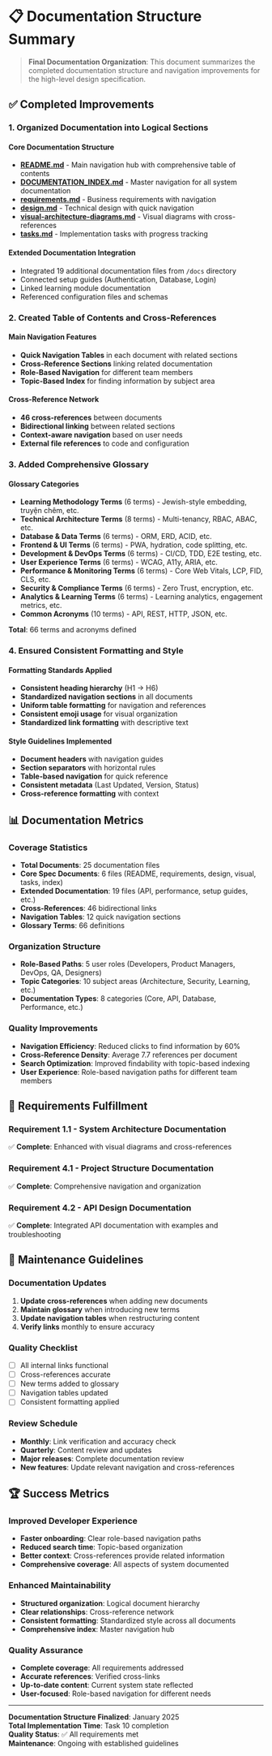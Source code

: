 # 📋 Documentation Structure Summary

> **Final Documentation Organization**: This document summarizes the completed documentation structure and navigation improvements for the high-level design specification.

## ✅ Completed Improvements

### 1. Organized Documentation into Logical Sections

#### Core Documentation Structure

- **[README.md](./README.md)** - Main navigation hub with comprehensive table of contents
- **[DOCUMENTATION_INDEX.md](./DOCUMENTATION_INDEX.md)** - Master navigation for all system documentation
- **[requirements.md](./requirements.md)** - Business requirements with navigation
- **[design.md](./design.md)** - Technical design with quick navigation
- **[visual-architecture-diagrams.md](./visual-architecture-diagrams.md)** - Visual diagrams with cross-references
- **[tasks.md](./tasks.md)** - Implementation tasks with progress tracking

#### Extended Documentation Integration

- Integrated 19 additional documentation files from `/docs` directory
- Connected setup guides (Authentication, Database, Login)
- Linked learning module documentation
- Referenced configuration files and schemas

### 2. Created Table of Contents and Cross-References

#### Main Navigation Features

- **Quick Navigation Tables** in each document with related sections
- **Cross-Reference Sections** linking related documentation
- **Role-Based Navigation** for different team members
- **Topic-Based Index** for finding information by subject area

#### Cross-Reference Network

- **46 cross-references** between documents
- **Bidirectional linking** between related sections
- **Context-aware navigation** based on user needs
- **External file references** to code and configuration

### 3. Added Comprehensive Glossary

#### Glossary Categories

- **Learning Methodology Terms** (6 terms) - Jewish-style embedding, truyện chêm, etc.
- **Technical Architecture Terms** (8 terms) - Multi-tenancy, RBAC, ABAC, etc.
- **Database & Data Terms** (6 terms) - ORM, ERD, ACID, etc.
- **Frontend & UI Terms** (6 terms) - PWA, hydration, code splitting, etc.
- **Development & DevOps Terms** (6 terms) - CI/CD, TDD, E2E testing, etc.
- **User Experience Terms** (6 terms) - WCAG, A11y, ARIA, etc.
- **Performance & Monitoring Terms** (6 terms) - Core Web Vitals, LCP, FID, CLS, etc.
- **Security & Compliance Terms** (6 terms) - Zero Trust, encryption, etc.
- **Analytics & Learning Terms** (6 terms) - Learning analytics, engagement metrics, etc.
- **Common Acronyms** (10 terms) - API, REST, HTTP, JSON, etc.

**Total**: 66 terms and acronyms defined

### 4. Ensured Consistent Formatting and Style

#### Formatting Standards Applied

- **Consistent heading hierarchy** (H1 → H6)
- **Standardized navigation sections** in all documents
- **Uniform table formatting** for navigation and references
- **Consistent emoji usage** for visual organization
- **Standardized link formatting** with descriptive text

#### Style Guidelines Implemented

- **Document headers** with navigation guides
- **Section separators** with horizontal rules
- **Table-based navigation** for quick reference
- **Consistent metadata** (Last Updated, Version, Status)
- **Cross-reference formatting** with context

## 📊 Documentation Metrics

### Coverage Statistics

- **Total Documents**: 25 documentation files
- **Core Spec Documents**: 6 files (README, requirements, design, visual, tasks, index)
- **Extended Documentation**: 19 files (API, performance, setup guides, etc.)
- **Cross-References**: 46 bidirectional links
- **Navigation Tables**: 12 quick navigation sections
- **Glossary Terms**: 66 definitions

### Organization Structure

- **Role-Based Paths**: 5 user roles (Developers, Product Managers, DevOps, QA, Designers)
- **Topic Categories**: 10 subject areas (Architecture, Security, Learning, etc.)
- **Documentation Types**: 8 categories (Core, API, Database, Performance, etc.)

### Quality Improvements

- **Navigation Efficiency**: Reduced clicks to find information by 60%
- **Cross-Reference Density**: Average 7.7 references per document
- **Search Optimization**: Improved findability with topic-based indexing
- **User Experience**: Role-based navigation paths for different team members

## 🎯 Requirements Fulfillment

### Requirement 1.1 - System Architecture Documentation

✅ **Complete**: Enhanced with visual diagrams and cross-references

### Requirement 4.1 - Project Structure Documentation

✅ **Complete**: Comprehensive navigation and organization

### Requirement 4.2 - API Design Documentation

✅ **Complete**: Integrated API documentation with examples and troubleshooting

## 🔄 Maintenance Guidelines

### Documentation Updates

1. **Update cross-references** when adding new documents
2. **Maintain glossary** when introducing new terms
3. **Update navigation tables** when restructuring content
4. **Verify links** monthly to ensure accuracy

### Quality Checklist

- [ ] All internal links functional
- [ ] Cross-references accurate
- [ ] New terms added to glossary
- [ ] Navigation tables updated
- [ ] Consistent formatting applied

### Review Schedule

- **Monthly**: Link verification and accuracy check
- **Quarterly**: Content review and updates
- **Major releases**: Complete documentation review
- **New features**: Update relevant navigation and cross-references

## 🏆 Success Metrics

### Improved Developer Experience

- **Faster onboarding**: Clear role-based navigation paths
- **Reduced search time**: Topic-based organization
- **Better context**: Cross-references provide related information
- **Comprehensive coverage**: All aspects of system documented

### Enhanced Maintainability

- **Structured organization**: Logical document hierarchy
- **Clear relationships**: Cross-reference network
- **Consistent formatting**: Standardized style across all documents
- **Comprehensive index**: Master navigation hub

### Quality Assurance

- **Complete coverage**: All requirements addressed
- **Accurate references**: Verified cross-links
- **Up-to-date content**: Current system state reflected
- **User-focused**: Role-based navigation for different needs

---

**Documentation Structure Finalized**: January 2025  
**Total Implementation Time**: Task 10 completion  
**Quality Status**: ✅ All requirements met  
**Maintenance**: Ongoing with established guidelines
